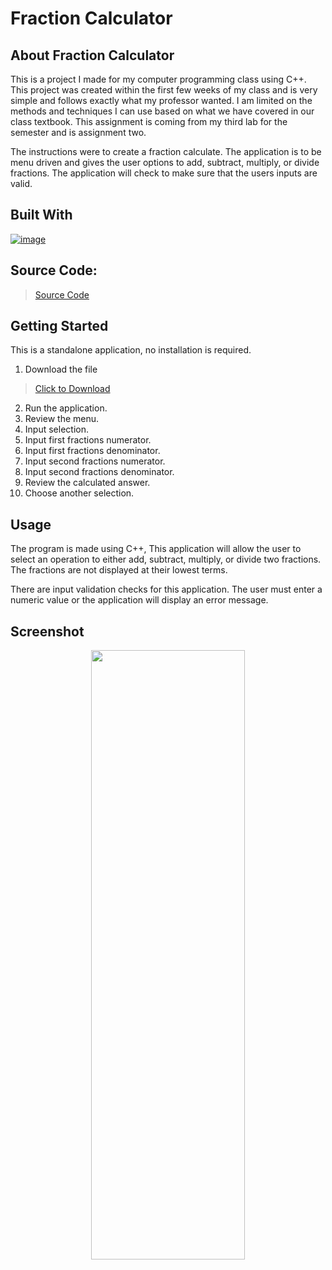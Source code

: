 # Fraction Calculator

## About Fraction Calculator

This is a project I made for my computer programming class using C++.
This project was created within the first few weeks of my class and
is very simple and follows exactly what my professor wanted. I am
limited on the methods and techniques I can use based on what we 
have covered in our class textbook. This assignment is coming from 
my third lab for the semester and is assignment two.

The instructions were to create a fraction calculate. The application 
is to be menu driven and gives the user options to add, subtract, 
multiply, or divide fractions. The application will check to make sure 
that the users inputs are valid.

## Built With

[![image](https://skillicons.dev/icons?i=cpp,visualstudio)](https://skillicons.dev)

## Source Code:
> [Source Code](https://github.com/ant-cantu/Fraction-Calculator/blob/main/FractionCalculator.cpp)

## Getting Started

This is a standalone application, no installation is required.

1. Download the file
> [Click to Download](https://github.com/ant-cantu/Fraction-Calculator/blob/main/FractionCalculator.exe)

2. Run the application.
3. Review the menu.
4. Input selection.
5. Input first fractions numerator.
6. Input first fractions denominator.
7. Input second fractions numerator.
8. Input second fractions denominator.
9. Review the calculated answer.
10. Choose another selection.

## Usage

The program is made using C++, This application will allow the user to 
select an operation to either add, subtract, multiply, or divide two 
fractions. The fractions are not displayed at their lowest terms.

There are input validation checks for this application. The user must
enter a numeric value or the application will display an error message.

## Screenshot

<p align="center">
<img src="https://github.com/ant-cantu/Fraction-Calculator/assets/137722821/891f17a0-7e1a-42a7-b149-9f5fdf8dcfbb" width="70%" height="50%"></img>
</p>
